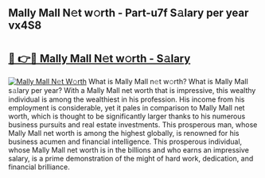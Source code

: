 ## Mally Mall N𝚎t w𝚘rth - Part-u7f S𝚊lary per year vx4S8

# <h2><a href="http://gc3ci8.nevu.top/?p=Mally+Mall">🔗 👉🔴 Mally Mall N𝚎t w𝚘rth - S𝚊lary</a></h2>

[![Mally Mall N𝚎t W𝚘rth](https://i.imgur.com/Oavwk0R.jpeg)](http://gc3ci8.nevu.top/?p=Mally+Mall)
What is Mally Mall n𝚎t w𝚘rth? What is Mally Mall s𝚊lary per year?
With a Mally Mall net worth that is impressive, this wealthy individual is among the wealthiest in his profession. His income from his employment is considerable, yet it pales in comparison to Mally Mall net worth, which is thought to be significantly larger thanks to his numerous business pursuits and real estate investments. This prosperous man, whose Mally Mall net worth is among the highest globally, is renowned for his business acumen and financial intelligence. This prosperous individual, whose Mally Mall net worth is in the billions and who earns an impressive salary, is a prime demonstration of the might of hard work, dedication, and financial brilliance.
